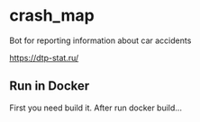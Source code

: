 # crash_map
Bot for reporting information about car accidents

https://dtp-stat.ru/


## Run in Docker

First you need build it. After run docker build...